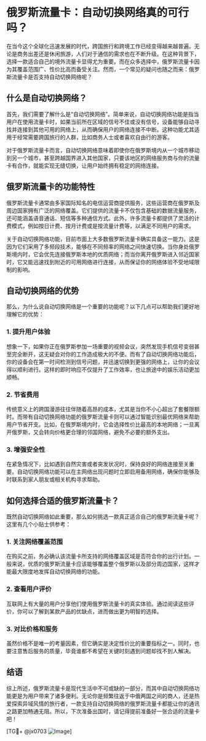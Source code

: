 # 俄罗斯流量卡：自动切换网络真的可行吗？

在当今这个全球化迅速发展的时代，跨国旅行和跨境工作已经变得越来越普遍。无论是商务出差还是休闲旅游，人们对于通信的需求也在不断升级。在这种背景下，选择一款适合自己的境外流量卡显得尤为重要。而在众多选择中，俄罗斯流量卡因为其覆盖范围广、性价比高而备受关注。然而，一个常见的疑问也随之而来：俄罗斯流量卡是否支持自动切换网络呢？

## 什么是自动切换网络？

首先，我们需要了解什么是“自动切换网络”。简单来说，自动切换网络功能是指当用户在使用流量卡时，如果当前所在区域的信号不佳或没有信号，设备能够自动寻找并连接到其他可用的网络上，从而确保用户的网络连接不中断。这种功能尤其适用于经常需要跨国旅行的人群，比如商务人士或者喜欢自由行的游客。

对于俄罗斯流量卡而言，自动切换网络意味着即使你在俄罗斯境内从一个城市移动到另一个城市，甚至跨越国界进入其他国家，只要该地区的网络服务商与你的流量卡有合作，就能实现无缝切换，让用户始终拥有稳定的网络连接。

## 俄罗斯流量卡的功能特性

俄罗斯流量卡通常由多家国际知名的电信运营商提供服务，这些运营商在俄罗斯及周边国家拥有广泛的网络覆盖。它们提供的流量卡不仅包含基础的数据流量服务，还可能涵盖语音通话、短信等多种通信方式。此外，许多流量卡都提供了灵活的计费模式，例如按日计费、按月计费或是按流量计费等，以满足不同用户的需求。

关于自动切换网络功能，目前市面上大多数俄罗斯流量卡确实具备这一能力。这是因为它们采用了多频段技术，能够在不同频率的网络之间快速切换。当你身处俄罗斯境内时，它会优先连接俄罗斯本地的优质网络；而当你离开俄罗斯进入邻近国家时，它又能迅速找到附近的可用网络进行连接，从而保证你的网络体验不受地域限制的影响。

## 自动切换网络的优势

那么，为什么说自动切换网络是一个重要的功能呢？以下几点可以帮助我们更好地理解它的优势：

### 1. 提升用户体验

想象一下，如果你正在俄罗斯参加一场重要的视频会议，突然发现手机信号变弱甚至完全断开，这无疑会对你的工作造成极大的不便。而有了自动切换网络功能后，你的设备会在第一时间检测到信号问题，并迅速切换到更强的网络上，让你的会议得以顺利进行。这样的即时响应不仅提升了工作效率，也让旅途中的娱乐活动更加顺畅。

### 2. 节省费用

传统意义上的跨国漫游往往伴随着高昂的成本，尤其是当你不小心超出了套餐限额时。而带有自动切换网络功能的俄罗斯流量卡则可以通过智能识别最优网络来帮助用户节省开支。比如，在俄罗斯境内时，它会选择性价比最高的本地网络；一旦离开俄罗斯，又会转向价格更合理的邻国网络，避免不必要的额外支出。

### 3. 增强安全性

在紧急情况下，比如遇到自然灾害或者突发状况时，保持良好的网络连接至关重要。自动切换网络功能可以在主网络出现问题时立即启用备用网络，确保你能够及时联系到家人朋友或相关机构寻求帮助。

## 如何选择合适的俄罗斯流量卡？

既然自动切换网络如此重要，那么如何挑选一款真正适合自己的俄罗斯流量卡呢？这里有几个小贴士供参考：

### 1. 关注网络覆盖范围

在购买之前，务必确认该流量卡所支持的网络覆盖区域是否符合你的出行计划。一般来说，优质的俄罗斯流量卡应该能够覆盖整个俄罗斯以及部分周边国家，这样才能最大限度地发挥自动切换网络的功能。

### 2. 查看用户评价

互联网上有大量的用户分享他们使用俄罗斯流量卡的真实体验。通过阅读这些评价，你可以了解到某款产品的优缺点，进而做出更为明智的选择。

### 3. 对比价格和服务

虽然价格不是唯一的考量因素，但它确实是决定性价比的重要指标之一。同时，也要注意售后服务的质量，毕竟谁都不希望在关键时刻遇到问题却找不到人解决。

## 结语

综上所述，俄罗斯流量卡是现代生活中不可或缺的一部分，而其中自动切换网络功能更是为用户带来了诸多便利。无论你是频繁往返于中俄两国之间的商人，还是热爱探索异域风情的旅行者，一款支持自动切换网络的俄罗斯流量卡都能让你的通讯之路更加畅通无阻。所以，下次准备出国时，请记得提前准备好一张合适的流量卡吧！

[TG💪+ @jx0703 ![Image](https://github.com/user-attachments/assets/dbca1d08-cadb-493c-b0ec-ad6f7a83f270)]